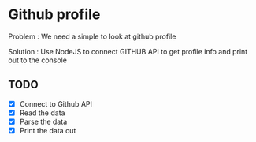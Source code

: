 # Github profile

Problem : We need a simple to look at github profile

Solution : Use NodeJS to connect GITHUB API to get profile info and print out to the console

## TODO

*[x] Connect to Github API
*[x] Read the data
*[x] Parse the data
*[x] Print the data out
